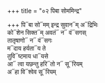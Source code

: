 +++
title = "०२ पिबा सोममिन्द्र"

+++
पि᳓बा सो᳓मम् इन्द्र सुवान᳓म् अ᳓द्रिभिः  
को᳓शेन सिक्त᳓म् अवतं᳓ न᳓ वं᳓सगस्  
तातृषाणो᳓ न᳓ वं᳓सगः  
म᳓दाय हर्यता᳓य ते  
तुवि᳓ष्टमाय धा᳓यसे  
आ᳓ त्वा यछन्तु हरि᳓तो न᳓ सू᳓रियम्  
अ᳓हा वि᳓श्वेव सू᳓रियम्
